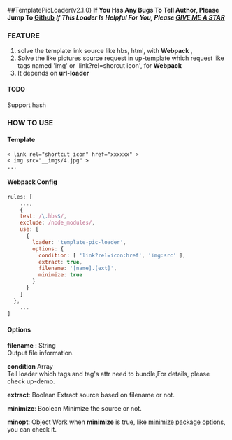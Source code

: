 ##TemplatePicLoader(v2.1.0)
**If You Has Any Bugs To Tell Author, Please Jump To [Github](https://github.com/ToTheEnd0314/template-pic-loader)**
***If This Loader Is Helpful For You, Please [GIVE ME A STAR](https://github.com/ToTheEnd0314/template-pic-loader)***
### FEATURE
1. solve the template link source like hbs, html, with **Webpack** ,
2. Solve the like pictures source request in up-template which request like tags named 'img' or 'link?rel=shorcut icon', for **Webpack**
3. It depends on **url-loader**

#### TODO
Support hash

### HOW TO USE 
#### **Template**
```
< link rel="shortcut icon" href="xxxxxx" >
< img src="__imgs/4.jpg" >
...
```
#### **Webpack Config**

```javascript
rules: [
    ...,
    {
    test: /\.hbs$/,
    exclude: /node_modules/,
    use: [
      {
        loader: 'template-pic-loader',
        options: {
          condition: [ 'link?rel=icon:href', 'img:src' ],
          extract: true,
          filename: '[name].[ext]',
          minimize: true
        }
      }
    ]
  },
    ...
]
```
#### Options
  **filename** : String  
  Output file information.

  **condition** Array  
  Tell loader which tags and tag's attr need to bundle,For details, please check up-demo.

  **extract**: Boolean
  Extract source based on filename or not.

  **minimize**: Boolean
  Minimize the source or not.

  **minopt**: Object
  Work when **minimize** is true, like [minimize package options](https://www.npmjs.com/package/minimize), you can check it.
